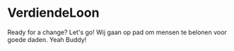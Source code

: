 # VerdiendeLoon
Ready for a change? Let's go! Wij gaan op pad om mensen te belonen voor goede daden. Yeah Buddy!

